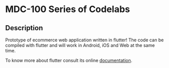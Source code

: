 # MDC-100 Series of Codelabs

## Description

Prototype of ecommerce web application written in flutter!
The code can be compiled with flutter and will work in Android, iOS and Web at the same time.

To know more about flutter consult its online 
[documentation](https://flutter.io/).
